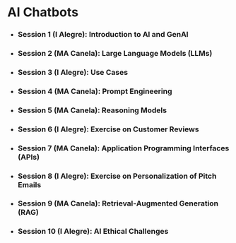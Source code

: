 # AI Chatbots

- ### Session 1 (I Alegre): Introduction to AI and GenAI

- ### Session 2 (MA Canela):  Large Language Models (LLMs)

- ### Session 3 (I Alegre): Use Cases

- ### Session 4 (MA Canela): Prompt Engineering

- ### Session 5 (MA Canela): Reasoning Models

- ### Session 6 (I Alegre): Exercise on Customer Reviews

- ### Session 7 (MA Canela): Application Programming Interfaces (APIs)

- ### Session 8 (I Alegre): Exercise on Personalization of Pitch Emails

- ### Session 9 (MA Canela): Retrieval-Augmented Generation (RAG)

- ### Session 10 (I Alegre): AI Ethical Challenges
